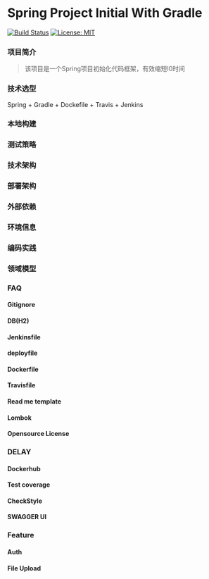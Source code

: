 # Spring Project Initial With Gradle
[![Build Status](https://travis-ci.com/Poseiden/spring_project_initial_with_gradle.svg?branch=master)](https://travis-ci.com/Poseiden/spring_project_initial_with_gradle)
[![License: MIT](https://img.shields.io/badge/License-MIT-yellow.svg)](https://opensource.org/licenses/MIT)
### 项目简介
> 该项目是一个Spring项目初始化代码框架，有效缩短I0时间
### 技术选型
Spring + Gradle + Dockefile + Travis + Jenkins
### 本地构建
### 测试策略
### 技术架构
### 部署架构
### 外部依赖
### 环境信息
### 编码实践
### 领域模型
### FAQ

#### Gitignore
#### DB(H2)
#### Jenkinsfile
#### deployfile
#### Dockerfile
#### Travisfile
#### Read me template
#### Lombok
#### Opensource License

### DELAY
#### Dockerhub
#### Test coverage
#### CheckStyle
#### SWAGGER UI

### Feature
#### Auth
#### File Upload
